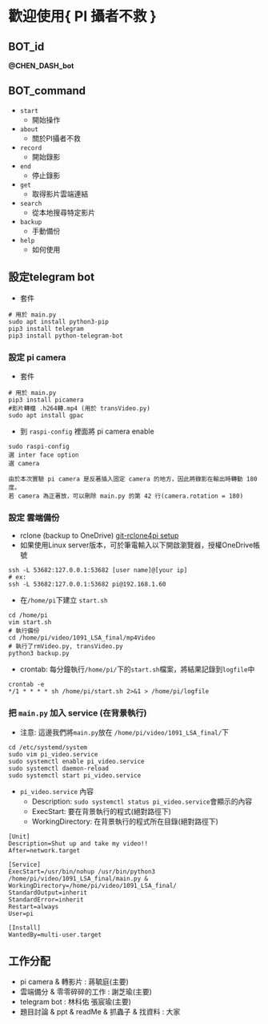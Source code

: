 # 歡迎使用{ PI 攝者不救 }

## BOT_id
**@CHEN_DASH_bot**

## BOT_command
- `start`
  - 開始操作
- `about`
  - 關於PI攝者不救
- `record`
  - 開始錄影
- `end`
  - 停止錄影
- `get`
  - 取得影片雲端連結
- `search`
  - 從本地搜尋特定影片
- `backup`
  - 手動備份
- `help`
  - 如何使用
  
## 設定telegram bot
- 套件 
```shell
# 用於 main.py
sudo apt install python3-pip
pip3 install telegram
pip3 install python-telegram-bot
```

### 設定 pi camera 
- 套件 
```shell
# 用於 main.py
pip3 install picamera
#影片轉檔 .h264轉.mp4 (用於 transVideo.py)
sudo apt install gpac
```
- 到 `raspi-config` 裡面將 pi camera enable 
```
sudo raspi-config
選 inter face option
選 camera
```
```
由於本次實驗 pi camera 是反著插入固定 camera 的地方，因此將錄影在輸出時轉動 180 度。
若 camera 為正著放，可以刪除 main.py 的第 42 行(camera.rotation = 180)
```
### 設定 雲端備份
- rclone (backup to OneDrive)
[git-rclone4pi setup](https://github.com/pageauc/rclone4pi/wiki#manual-install)
- 如果使用Linux server版本，可於筆電輸入以下開啟瀏覽器，授權OneDrive帳號
```shell=
ssh -L 53682:127.0.0.1:53682 [user name]@[your ip]
# ex: 
ssh -L 53682:127.0.0.1:53682 pi@192.168.1.60
```
- 在`/home/pi`下建立 `start.sh` 
```shell=
cd /home/pi
vim start.sh
# 執行備份
cd /home/pi/video/1091_LSA_final/mp4Video
# 執行了rmVideo.py, transVideo.py
python3 backup.py
```
- crontab:  每分鐘執行`/home/pi/`下的`start.sh`檔案，將結果記錄到`logfile`中
```shell=
crontab -e
*/1 * * * * sh /home/pi/start.sh 2>&1 > /home/pi/logfile
```
### 把 `main.py` 加入 service (在背景執行)
- 注意: 這邊我們將`main.py`放在 `/home/pi/video/1091_LSA_final/`下
```
cd /etc/systemd/system
sudo vim pi_video.service
sudo systemctl enable pi_video.service
sudo systemctl daemon-reload
sudo systemctl start pi_video.service
```
- `pi_video.service` 內容 
  - Description: `sudo systemctl status pi_video.service`會顯示的內容
  - ExecStart: 要在背景執行的程式(絕對路徑下)
  - WorkingDirectory: 在背景執行的程式所在目錄(絕對路徑下)
```
[Unit]
Description=Shut up and take my video!!
After=network.target

[Service]
ExecStart=/usr/bin/nohup /usr/bin/python3 /home/pi/video/1091_LSA_final/main.py &
WorkingDirectory=/home/pi/video/1091_LSA_final/
StandardOutput=inherit
StandardError=inherit
Restart=always
User=pi

[Install]
WantedBy=multi-user.target
```

## 工作分配
- pi camera & 轉影片 : 蔣毓庭(主要)
- 雲端備分 & 零零碎碎的工作 : 謝芝瑜(主要)
- telegram bot : 林科佑 張宸瑜(主要)
- 題目討論 & ppt & readMe & 抓蟲子 & 找資料 : 大家 
